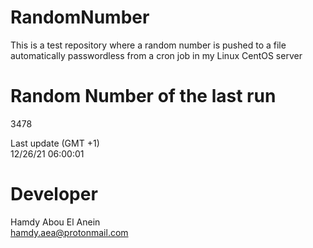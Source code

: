 # RandomNumber    
This is a test repository where a random number is pushed to a file automatically passwordless from a cron job in my Linux CentOS server    
# Random Number of the last run   
3478
      
Last update (GMT +1)    
12/26/21 06:00:01
# Developer    
Hamdy Abou El Anein   
hamdy.aea@protonmail.com
